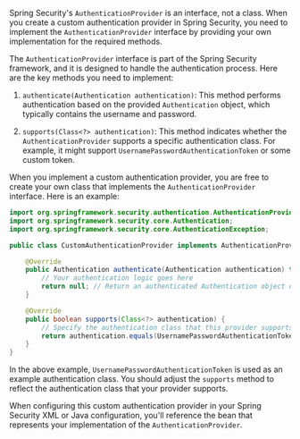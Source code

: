 Spring Security's `AuthenticationProvider` is an interface, not a class. When you create a custom authentication provider in Spring Security, you need to implement the `AuthenticationProvider` interface by providing your own implementation for the required methods.

The `AuthenticationProvider` interface is part of the Spring Security framework, and it is designed to handle the authentication process. Here are the key methods you need to implement:

1. `authenticate(Authentication authentication)`: This method performs authentication based on the provided `Authentication` object, which typically contains the username and password.

2. `supports(Class<?> authentication)`: This method indicates whether the `AuthenticationProvider` supports a specific authentication class. For example, it might support `UsernamePasswordAuthenticationToken` or some custom token.

When you implement a custom authentication provider, you are free to create your own class that implements the `AuthenticationProvider` interface. Here is an example:

```java
import org.springframework.security.authentication.AuthenticationProvider;
import org.springframework.security.core.Authentication;
import org.springframework.security.core.AuthenticationException;

public class CustomAuthenticationProvider implements AuthenticationProvider {

    @Override
    public Authentication authenticate(Authentication authentication) throws AuthenticationException {
        // Your authentication logic goes here
        return null; // Return an authenticated Authentication object or throw an AuthenticationException if authentication fails
    }

    @Override
    public boolean supports(Class<?> authentication) {
        // Specify the authentication class that this provider supports
        return authentication.equals(UsernamePasswordAuthenticationToken.class);
    }
}
```

In the above example, `UsernamePasswordAuthenticationToken` is used as an example authentication class. You should adjust the `supports` method to reflect the authentication class that your provider supports.

When configuring this custom authentication provider in your Spring Security XML or Java configuration, you'll reference the bean that represents your implementation of the `AuthenticationProvider`.
